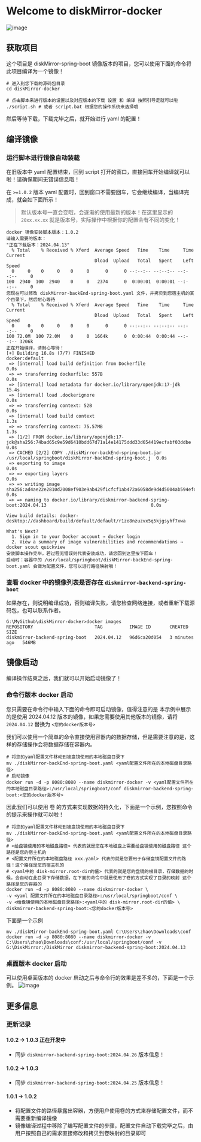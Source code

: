 # Welcome to diskMirror-docker

![image](https://private-user-images.githubusercontent.com/113756063/325554789-93b519e7-357e-4621-9127-d4edbfd47b3a.png?jwt=eyJhbGciOiJIUzI1NiIsInR5cCI6IkpXVCJ9.eyJpc3MiOiJnaXRodWIuY29tIiwiYXVkIjoicmF3LmdpdGh1YnVzZXJjb250ZW50LmNvbSIsImtleSI6ImtleTUiLCJleHAiOjE3MTQwMzkyMDksIm5iZiI6MTcxNDAzODkwOSwicGF0aCI6Ii8xMTM3NTYwNjMvMzI1NTU0Nzg5LTkzYjUxOWU3LTM1N2UtNDYyMS05MTI3LWQ0ZWRiZmQ0N2IzYS5wbmc_WC1BbXotQWxnb3JpdGhtPUFXUzQtSE1BQy1TSEEyNTYmWC1BbXotQ3JlZGVudGlhbD1BS0lBVkNPRFlMU0E1M1BRSzRaQSUyRjIwMjQwNDI1JTJGdXMtZWFzdC0xJTJGczMlMkZhd3M0X3JlcXVlc3QmWC1BbXotRGF0ZT0yMDI0MDQyNVQwOTU1MDlaJlgtQW16LUV4cGlyZXM9MzAwJlgtQW16LVNpZ25hdHVyZT1jYjEyNjlkYWVjZTQyOTIyNWYyN2U0MDYwZWIyNTc1MGVkMGRjZjRkMDRmMjUyMzQwNzhhZDY4YmFiNTA2YWVhJlgtQW16LVNpZ25lZEhlYWRlcnM9aG9zdCZhY3Rvcl9pZD0wJmtleV9pZD0wJnJlcG9faWQ9MCJ9.NFBikecjgjHW3OjRn8v7g9KyGC5tO95MwxPB7TndjoM)

## 获取项目

这个项目是 diskMirror-spring-boot 镜像版本的项目，您可以使用下面的命令将此项目编译为一个镜像！

```
# 进入到您下载的源码包目录
cd diskMirror-docker

# 点击脚本来进行版本的设置以及对应版本的下载 设置 和 编译 按照引导走就可以啦
./script.sh # 或者 script.bat 根据您的操作系统来选择哦
```

然后等待下载，下载完毕之后，就开始进行 yaml 的配置！

## 编译镜像

### 运行脚本进行镜像自动装载

在旧版本中 yaml 配置结束，回到 script 打开的窗口，直接回车开始编译就可以啦！请确保期间无错误信息哦！

在 `>=1.0.2` 版本 yaml 配置时，回到窗口不需要回车，它会继续编译，当编译完成，就会如下面所示！

> 默认版本号一直会变哦，会逐渐的使用最新的版本！在这里显示的 `20xx.xx.xx` 就是版本号，实际操作中根据你的配置会有不同的变化！

```
docker 镜像安装脚本版本：1.0.2
请输入需要的版本：
"正在下载版本：2024.04.13"
  % Total    % Received % Xferd  Average Speed   Time    Time     Time  Current
                                 Dload  Upload   Total   Spent    Left  Speed
  0     0    0     0    0     0      0      0 --:--:-- --:--:-- --:--:--     0
100  2940  100  2940    0     0   2374      0  0:00:01  0:00:01 --:--:--     0
您现在可以修改 diskMirror-backEnd-spring-boot.yaml 文件，并拷贝到您宿主机的某个目录下，然后耐心等待
  % Total    % Received % Xferd  Average Speed   Time    Time     Time  Current
                                 Dload  Upload   Total   Spent    Left  Speed
  0     0    0     0    0     0      0      0 --:--:-- --:--:-- --:--:--     0
100 72.0M  100 72.0M    0     0  1664k      0  0:00:44  0:00:44 --:--:-- 3206k
正在开始编译，请耐心等待！
[+] Building 16.8s (7/7) FINISHED                                                                        docker:default
 => [internal] load build definition from Dockerfile                                                               0.0s
 => => transferring dockerfile: 557B                                                                               0.0s
 => [internal] load metadata for docker.io/library/openjdk:17-jdk                                                 15.4s
 => [internal] load .dockerignore                                                                                  0.0s
 => => transferring context: 52B                                                                                   0.0s
 => [internal] load build context                                                                                  1.3s
 => => transferring context: 75.57MB                                                                               1.3s
 => [1/2] FROM docker.io/library/openjdk:17-jdk@sha256:74bad65c9e59d6410bdd67d71a14e14175ddd33d654419ecfabf03ddbe  0.0s
 => CACHED [2/2] COPY ./diskMirror-backEnd-spring-boot.jar /usr/local/springboot/diskMirror-backEnd-spring-boot.j  0.0s
 => exporting to image                                                                                             0.0s
 => => exporting layers                                                                                            0.0s
 => => writing image sha256:ad4ae22e2810d2008ef903e9ab429f1cfcf1ab472a6058de9d4d5004ab594efd                       0.0s
 => => naming to docker.io/library/diskmirror-backend-spring-boot:2024.04.13                                       0.0s

View build details: docker-desktop://dashboard/build/default/default/r1zo8nzuzvx5q5kjgsyhf7xwa

What's Next?
  1. Sign in to your Docker account → docker login
  2. View a summary of image vulnerabilities and recommendations → docker scout quickview
安装脚本操作完毕，若过程无错误则代表安装成功，请您回到这里按下回车！
启动时：容器中的 /usr/local/springboot/diskMirror-backEnd-spring-boot.yaml 会做为配置文件，您可以进行路径映射哦！
```

### 查看 docker 中的镜像列表是否存在 `diskmirror-backend-spring-boot`

如果存在，则说明编译成功，否则编译失败，请您检查网络连接，或者重新下载源码包，也可以联系作者。

```
G:\MyGithub\diskMirror-docker>docker images
REPOSITORY                       TAG          IMAGE ID       CREATED         SIZE
diskmirror-backend-spring-boot   2024.04.12   96d6ca20d054   3 minutes ago   546MB
```

## 镜像启动

编译操作结束之后，我们就可以开始启动镜像了！

### 命令行版本 docker 启动

您只需要在命令行中输入下面的命令即可启动镜像，值得注意的是 本示例中展示的是使用 2024.04.12
版本的镜像，如果您需要使用其他版本的镜像，请将 `2024.04.12` 替换为 `<您的docker版本号>`

我们可以使用一个简单的命令直接使用容器内的数据存储，但是需要注意的是，这样的存储操作会将数据存储在容器内。

```
# 将您的yaml配置文件移动到被盘镜使用的本地磁盘目录下
mv ./diskMirror-backEnd-spring-boot.yaml <yaml配置文件所在的本地磁盘目录路径>
# 启动镜像
docker run -d -p 8080:8080 --name diskmirror-docker -v <yaml配置文件所在的本地磁盘目录路径>:/usr/local/springboot/conf diskmirror-backend-spring-boot:<您的docker版本号>
```

因此我们可以使用 卷 的方式来实现数据的持久化，下面是一个示例，您按照命令的提示来操作就可以啦！

```shell
# 将您的yaml配置文件移动到被盘镜使用的本地磁盘目录下
mv ./diskMirror-backEnd-spring-boot.yaml <yaml配置文件所在的本地磁盘目录路径>
# <给盘镜使用的本地磁盘路径> 代表的就是您在本地磁盘上需要给盘镜使用的磁盘路径 这个路径是您的宿主机的
# <配置文件所在的本地磁盘路径 xxx.yaml> 代表的就是您要用于存储盘镜配置文件的路径！这个路径是您的宿主机的
# <yaml中的 disk-mirror.root-dir的值> 代表的就是您的盘镜的根目录，存储数据的时候，会自动在此目录下存储数据，在下面的命令中就是使用了卷的方式实现了目录的映射 这个路径是您的容器的
docker run -d -p 8080:8080 --name diskmirror-docker \
-v <yaml 配置文件所在的本地磁盘目录路径>:/usr/local/springboot/conf \
-v <给盘镜使用的本地磁盘目录路径>:<yaml中的 disk-mirror.root-dir的值> \
diskmirror-backend-spring-boot:<您的docker版本号> 
```

下面是一个示例

```shell
mv ./diskMirror-backEnd-spring-boot.yaml C:\Users\zhao\Downloads\conf
docker run -d -p 8080:8080 --name diskmirror-docker -v C:\Users\zhao\Downloads\conf:/usr/local/springboot/conf -v G:\DiskMirror:/DiskMirror diskmirror-backend-spring-boot:2024.04.13
```

### 桌面版本 docker 启动

可以使用桌面版本的 docker 启动之后与命令行的效果是差不多的，下面是一个示例。
![image](https://github.com/BeardedManZhao/diskMirror-docker/assets/113756063/48d31c56-96d1-4082-a6a2-c7d93236dbf7)

## 更多信息

### 更新记录

#### 1.0.2 → 1.0.3 正在开发中

- 同步 `diskmirror-backend-spring-boot:2024.04.26` 版本信息！

#### 1.0.2 → 1.0.3

- 同步 `diskmirror-backend-spring-boot:2024.04.25` 版本信息！

#### 1.0.1 → 1.0.2

- 将配置文件的路径暴露出容器，方便用户使用卷的方式来存储配置文件，而不需要重新编译镜像
- 镜像编译过程中移除了编写配置文件的步骤，配置文件自动下载完毕之后，由用户按照自己的需求直接修改和拷贝到卷映射的目录即可
